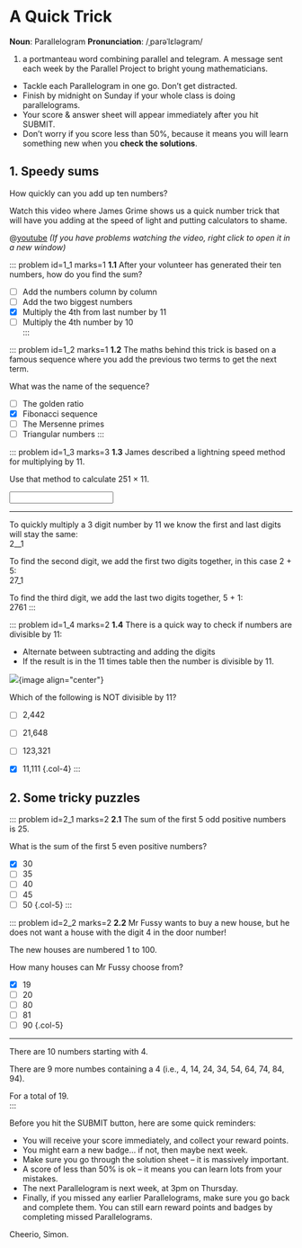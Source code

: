 # A Quick Trick

<div class="dictionary">

__Noun__: Parallelogram
__Pronunciation__: /ˌparəˈlɛləɡram/

1. a portmanteau word combining parallel and telegram. A message sent each
week by the Parallel Project to bright young mathematicians.

</div>

*	Tackle each Parallelogram in one go. Don’t get distracted.
*	Finish by midnight on Sunday if your whole class is doing parallelograms.
*	Your score & answer sheet will appear immediately after you hit SUBMIT.
*	Don’t worry if you score less than 50%, because it means you will learn something new when you __check the solutions__.


## 1. Speedy sums

How quickly can you add up ten numbers?  

Watch this video where James Grime shows us a quick number trick that will have you adding at the speed of light and putting calculators to shame.  

@[youtube](CWhcUea5GNc?rel=0) _(If you have problems watching the video, right click to open it in a new window)_

::: problem id=1_1 marks=1
__1.1__ After your volunteer has generated their ten numbers, how do you find the sum?

* [ ] Add the numbers column by column  
* [ ] Add the two biggest numbers  
* [x] Multiply the 4th from last number by 11  
* [ ] Multiply the 4th number by 10  
:::

::: problem id=1_2 marks=1
__1.2__ The maths behind this trick is based on a famous sequence where you add the previous two terms to get the next term.  

What was the name of the sequence?  

* [ ] The golden ratio
* [x] Fibonacci sequence
* [ ] The Mersenne primes
* [ ] Triangular numbers
:::

::: problem id=1_3 marks=3
__1.3__ James described a lightning speed method for multiplying by 11.  

Use that method to calculate 251 × 11.  

<input type="number" solution="2761"/> 

---

To quickly multiply a 3 digit number by 11 we know the first and last digits will stay the same:  
2__1  

To find the second digit, we add the first two digits together, in this case 2 + 5:  
27_1  

To find the third digit, we add the last two digits together, 5 + 1:  
2761
:::

::: problem id=1_4 marks=2
__1.4__ There is a quick way to check if numbers are divisible by 11:  

- Alternate between subtracting and adding the digits  
- If the result is in the 11 times table then the number is divisible by 11.  

![](/resources/6-31-quick-trick/1-divisibility.png){image align="center"}

Which of the following is NOT divisible by 11?  

* [ ] 2,442
* [ ] 21,648
* [ ] 123,321
* [x] 11,111
{.col-4}
:::


## 2. Some tricky puzzles

::: problem id=2_1 marks=2
__2.1__ The sum of the first 5 odd positive numbers is 25.  

What is the sum of the first 5 even positive numbers?  

* [x] 30
* [ ] 35
* [ ] 40
* [ ] 45
* [ ] 50
{.col-5}
:::

::: problem id=2_2 marks=2
__2.2__ Mr Fussy wants to buy a new house, but he does not want a house with the digit 4 in the door number!  

The new houses are numbered 1 to 100.  

How many houses can Mr Fussy choose from?  

* [x] 19
* [ ] 20
* [ ] 80
* [ ] 81
* [ ] 90
{.col-5}

---

There are 10 numbers starting with 4.  

There are 9 more numbes containing a 4 (i.e., 4, 14, 24, 34, 54, 64, 74, 84, 94).  

For a total of 19.  
:::


Before you hit the SUBMIT button, here are some quick reminders:

*	You will receive your score immediately, and collect your reward points.
*	You might earn a new badge... if not, then maybe next week.
*	Make sure you go through the solution sheet – it is massively important.
*	A score of less than 50% is ok – it means you can learn lots from your mistakes.
*	The next Parallelogram is next week, at 3pm on Thursday.
*	Finally, if you missed any earlier Parallelograms, make sure you go back and complete them. You can still earn reward points and badges by completing missed Parallelograms.

Cheerio,
Simon.